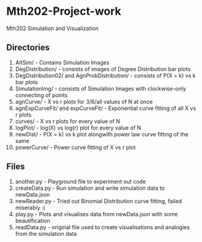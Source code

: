 # Mth202-Project-work
Mth202 Simulation and Visualization

## Directories
1. AltSim/ - Contains Simulation Images  
2. DegDistribution/ - consists of images of Degree Distribution bar plots  
3. DegDistribution02/ and AgnProbDistribution/ - consists of P(X = k) vs k bar plots  
4. SimulationImg/ - consists of Simulation Images with clockwise-only connecting of points  
5. agnCurve/ - X vs r plots for 3/6/all values of N at once  
6. agnExpCurveFit/ and expCurveFit/ - Exponential curve fitting of all X vs r plots  
7. curves/ - X vs r plots for every value of N  
8. logPlot/ - log(X) vs log(r) plot for every value of N  
9. newDist/ - P(X = k) vs k plot alongwith power law curve fitting of the same  
10. powerCurve/ - Power curve fitting of X vs r plot  
  
## Files
1. another.py - Playground file to experiment out code  
2. createData.py - Run simulation and write simulation data to newData.json  
3. newReader.py - Tried out Binomial Distribution curve fitting, failed miserably :(  
4. play.py - Plots and visualises data from newData.json with some beautification  
5. readData.py - original file used to create visualisations and analogies from the simulation data  
